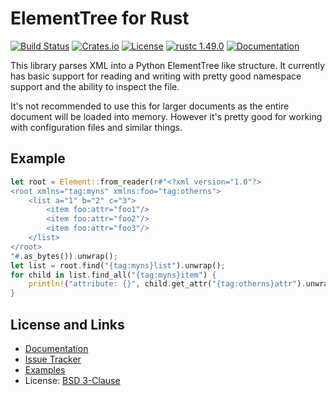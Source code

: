# ElementTree for Rust

[![Build Status](https://github.com/mitsuhiko/elementtree-rust/workflows/Tests/badge.svg?branch=master)](https://github.com/mitsuhiko/elementtree-rust/actions?query=workflow%3ATests)
[![Crates.io](https://img.shields.io/crates/d/elementtree.svg)](https://crates.io/crates/elementtree)
[![License](https://img.shields.io/github/license/mitsuhiko/elementtree-rust)](https://github.com/mitsuhiko/elementtree-rust/blob/master/LICENSE)
[![rustc 1.49.0](https://img.shields.io/badge/rust-1.49%2B-orange.svg)](https://img.shields.io/badge/rust-1.49%2B-orange.svg)
[![Documentation](https://docs.rs/elementtree/badge.svg)](https://docs.rs/elementtree)

This library parses XML into a Python ElementTree like structure.  It currently
has basic support for reading and writing with pretty good namespace support and the
ability to inspect the file.

It's not recommended to use this for larger documents as the entire document
will be loaded into memory.  However it's pretty good for working with configuration
files and similar things.

## Example

```rust
let root = Element::from_reader(r#"<?xml version="1.0"?>
<root xmlns="tag:myns" xmlns:foo="tag:otherns">
    <list a="1" b="2" c="3">
        <item foo:attr="foo1"/>
        <item foo:attr="foo2"/>
        <item foo:attr="foo3"/>
    </list>
</root>
"#.as_bytes()).unwrap();
let list = root.find("{tag:myns}list").unwrap();
for child in list.find_all("{tag:myns}item") {
    println!("attribute: {}", child.get_attr("{tag:otherns}attr").unwrap());
}
```

## License and Links

- [Documentation](https://docs.rs/elementtree/)
- [Issue Tracker](https://github.com/mitsuhiko/elementtree/issues)
- [Examples](https://github.com/mitsuhiko/elementtree/tree/master/examples)
- License: [BSD 3-Clause](https://github.com/mitsuhiko/elementtree/blob/master/LICENSE)
